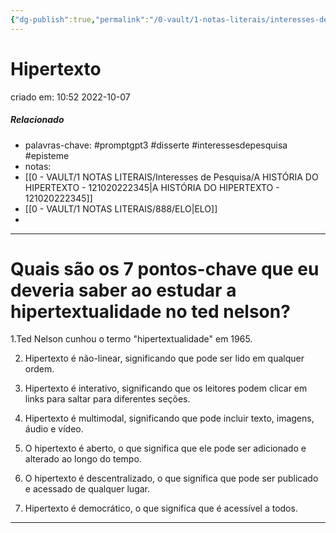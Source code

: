 ```yaml
---
{"dg-publish":true,"permalink":"/0-vault/1-notas-literais/interesses-de-pesquisa/hipertexto/","tags":["promptgpt3","disserte","interessesdepesquisa","episteme"],"dgHomeLink":true,"dgShowLocalGraph":true,"dgShowFileTree":true,"dgEnableSearch":true}
---
```


# Hipertexto
criado em: 10:52 2022-10-07

##### Relacionado
- palavras-chave: #promptgpt3 #disserte #interessesdepesquisa #episteme 
- notas:
- [[0 - VAULT/1 NOTAS LITERAIS/Interesses de Pesquisa/A HISTÓRIA DO HIPERTEXTO - 121020222345\|A HISTÓRIA DO HIPERTEXTO - 121020222345]]
- [[0 - VAULT/1 NOTAS LITERAIS/888/ELO\|ELO]]
- 

---
# Quais são os 7 pontos-chave que eu deveria saber ao estudar a hipertextualidade no ted nelson?

1.Ted Nelson cunhou o termo "hipertextualidade" em 1965.

2. Hipertexto é não-linear, significando que pode ser lido em qualquer ordem.

3. Hipertexto é interativo, significando que os leitores podem clicar em links para saltar para diferentes seções.

4. Hipertexto é multimodal, significando que pode incluir texto, imagens, áudio e vídeo.

5. O hipertexto é aberto, o que significa que ele pode ser adicionado e alterado ao longo do tempo.

6. O hipertexto é descentralizado, o que significa que pode ser publicado e acessado de qualquer lugar.

7. Hipertexto é democrático, o que significa que é acessível a todos.

---


